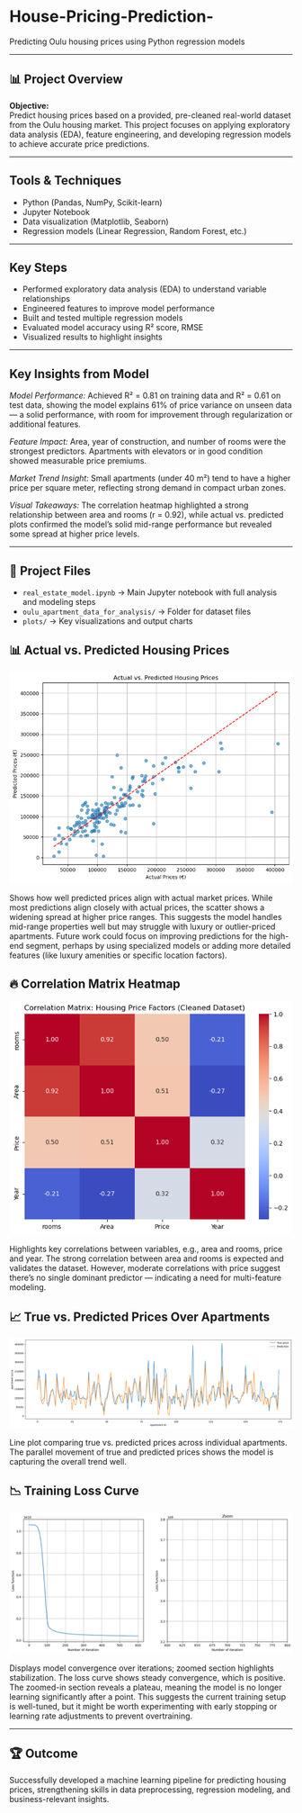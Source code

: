 # House-Pricing-Prediction-
Predicting Oulu housing prices using Python regression models

---

## 📊 Project Overview

**Objective:**  
Predict housing prices based on a provided, pre-cleaned real-world dataset from the Oulu housing market. This project focuses on applying exploratory data analysis (EDA), feature engineering, and developing regression models to achieve accurate price predictions.

---

## Tools & Techniques

- Python (Pandas, NumPy, Scikit-learn)
- Jupyter Notebook
- Data visualization (Matplotlib, Seaborn)
- Regression models (Linear Regression, Random Forest, etc.)

---

## Key Steps

- Performed exploratory data analysis (EDA) to understand variable relationships  
- Engineered features to improve model performance  
- Built and tested multiple regression models  
- Evaluated model accuracy using R² score, RMSE  
- Visualized results to highlight insights

---

## Key Insights from Model
*Model Performance:*
Achieved R² = 0.81 on training data and R² = 0.61 on test data, showing the model explains 61% of price variance on unseen data — a solid performance, with room for improvement through regularization or additional features.

*Feature Impact:*
Area, year of construction, and number of rooms were the strongest predictors. Apartments with elevators or in good condition showed measurable price premiums.

*Market Trend Insight:*
Small apartments (under 40 m²) tend to have a higher price per square meter, reflecting strong demand in compact urban zones.

*Visual Takeaways:*
The correlation heatmap highlighted a strong relationship between area and rooms (r = 0.92), while actual vs. predicted plots confirmed the model’s solid mid-range performance but revealed some spread at higher price levels.

---

## 📁 Project Files

- `real_estate_model.ipynb` → Main Jupyter notebook with full analysis and modeling steps  
- `oulu_apartment_data_for_analysis/` → Folder for dataset files 
- `plots/` → Key visualizations and output charts

## 📊 Actual vs. Predicted Housing Prices
![Actual vs Predicted](Actual_Predicted_House_Price.png)

Shows how well predicted prices align with actual market prices. While most predictions align closely with actual prices, the scatter shows a widening spread at higher price ranges. This suggests the model handles mid-range properties well but may struggle with luxury or outlier-priced apartments. Future work could focus on improving predictions for the high-end segment, perhaps by using specialized models or adding more detailed features (like luxury amenities or specific location factors).

## 🔥 Correlation Matrix Heatmap
![Correlation Matrix](Correlation_Matrix_Heatmap.png)

Highlights key correlations between variables, e.g., area and rooms, price and year. The strong correlation between area and rooms is expected and validates the dataset. However, moderate correlations with price suggest there’s no single dominant predictor — indicating a need for multi-feature modeling.

## 📈 True vs. Predicted Prices Over Apartments
![Prediction Plot](Prediction_Plot.png)

Line plot comparing true vs. predicted prices across individual apartments. The parallel movement of true and predicted prices shows the model is capturing the overall trend well.

## 📉 Training Loss Curve
![Training Loss](Training_Loss_Curve.png)

Displays model convergence over iterations; zoomed section highlights stabilization. The loss curve shows steady convergence, which is positive. The zoomed-in section reveals a plateau, meaning the model is no longer learning significantly after a point. This suggests the current training setup is well-tuned, but it might be worth experimenting with early stopping or learning rate adjustments to prevent overtraining. 

---

## 🏆 Outcome

Successfully developed a machine learning pipeline for predicting housing prices, strengthening skills in data preprocessing, regression modeling, and business-relevant insights.

